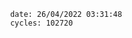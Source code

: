 

                date: 26/04/2022 03:31:48
                cycles: 102720

                         
